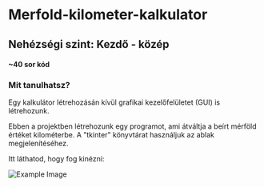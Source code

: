 # Merfold-kilometer-kalkulator

## Nehézségi szint: Kezdő - közép
#### ~40 sor kód

### Mit tanulhatsz?
Egy kalkulátor létrehozásán kívül grafikai kezelőfelületet (GUI) is létrehozunk.

Ebben a projektben létrehozunk egy programot, ami átváltja a beírt mérföld értéket kilométerbe.
A "tkinter" könyvtárat használjuk az ablak megjelenítéséhez.

Itt láthatod, hogy fog kinézni:

![Example Image](https://github.com/itbetyar/Merfold-kilometer-kalkulator/blob/main/mile_to_km_kalkulator.webp)

